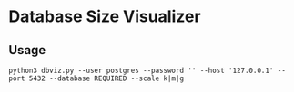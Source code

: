 # Database Size Visualizer

## Usage
`python3 dbviz.py --user postgres --password '' --host '127.0.0.1' --port 5432 --database REQUIRED --scale k|m|g`

